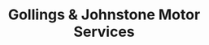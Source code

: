 ---
title: "Gollings & Johnstone Motor Services"
url: /grimsby/gollings-und-johnstone-motor-services/
shop: Autowerkstatt
---
